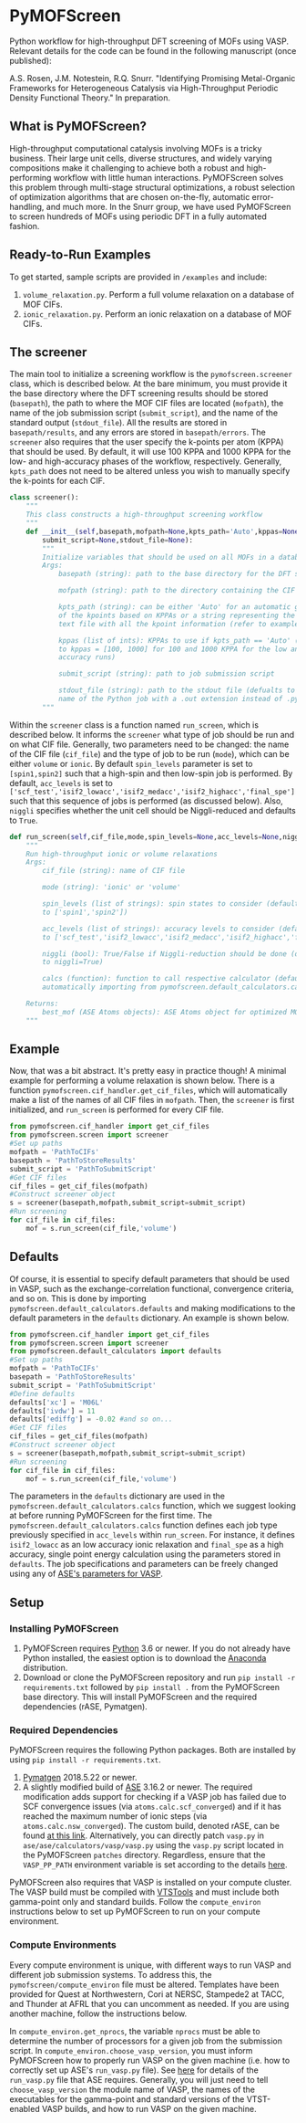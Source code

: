 # PyMOFScreen
Python workflow for high-throughput DFT screening of MOFs using VASP. Relevant details for the code can be found in the following manuscript (once published):

A.S. Rosen, J.M. Notestein, R.Q. Snurr. "Identifying Promising Metal-Organic Frameworks for Heterogeneous Catalysis via High-Throughput Periodic Density Functional Theory." In preparation. 

## What is PyMOFScreen?

High-throughput computational catalysis involving MOFs is a tricky business. Their large unit cells, diverse structures, and widely varying compositions make it challenging to achieve both a robust and high-performing workflow with little human interactions. PyMOFScreen solves this problem through multi-stage structural optimizations, a robust selection of optimization algorithms that are chosen on-the-fly, automatic error-handling, and much more. In the Snurr group, we have used PyMOFScreen to screen hundreds of MOFs using periodic DFT in a fully automated fashion.

## Ready-to-Run Examples

To get started, sample scripts are provided in `/examples` and include:
1. `volume_relaxation.py`. Perform a full volume relaxation on a database of MOF CIFs.
2. `ionic_relaxation.py`. Perform an ionic relaxation on a database of MOF CIFs.

## The screener

The main tool to initialize a screening workflow is the `pymofscreen.screener` class, which is described below. At the bare minimum, you must provide it the base directory where the DFT screening results should be stored (`basepath`), the path to where the MOF CIF files are located (`mofpath`), the name of the job submission script (`submit_script`), and the name of the standard output (`stdout_file`). All the results are stored in `basepath/results`, and any errors are stored in `basepath/errors`. The `screener` also requires that the user specify the k-points per atom (KPPA) that should be used. By default, it will use 100 KPPA and 1000 KPPA for the low- and high-accuracy phases of the workflow, respectively. Generally, `kpts_path` does not need to be altered unless you wish to manually specify the k-points for each CIF.

```python
class screener():
	"""
	This class constructs a high-throughput screening workflow
	"""
	def __init__(self,basepath,mofpath=None,kpts_path='Auto',kppas=None,
		submit_script=None,stdout_file=None):
		"""
		Initialize variables that should be used on all MOFs in a database
		Args:
			basepath (string): path to the base directory for the DFT screening

			mofpath (string): path to the directory containing the CIF files

			kpts_path (string): can be either 'Auto' for an automatic generation
			of the kpoints based on KPPAs or a string representing the path to a
			text file with all the kpoint information (refer to examples/kpts.txt)

			kppas (list of ints): KPPAs to use if kpts_path == 'Auto' (defaults
			to kppas = [100, 1000] for 100 and 1000 KPPA for the low and high
			accuracy runs)

			submit_script (string): path to job submission script

			stdout_file (string): path to the stdout file (defualts to the 
			name of the Python job with a .out extension instead of .py)
		"""
```

Within the `screener` class is a function named `run_screen`, which is described below. It informs the `screener` what type of job should be run and on what CIF file. Generally, two parameters need to be changed: the name of the CIF file (`cif_file`) and the type of job to be run (`mode`), which can be either `volume` or `ionic`. By default `spin_levels` parameter is set to `[spin1,spin2]` such that a high-spin and then low-spin job is performed. By default, `acc_levels` is set to `['scf_test','isif2_lowacc','isif2_medacc','isif2_highacc','final_spe']` such that this sequence of jobs is performed (as discussed below). Also, `niggli` specifies whether the unit cell should be Niggli-reduced and defaults to `True`.

```python
def run_screen(self,cif_file,mode,spin_levels=None,acc_levels=None,niggli=True,calcs=calcs):
	"""
	Run high-throughput ionic or volume relaxations
	Args:
		cif_file (string): name of CIF file

		mode (string): 'ionic' or 'volume'

		spin_levels (list of strings): spin states to consider (defaults
		to ['spin1','spin2'])

		acc_levels (list of strings): accuracy levels to consider (defaults
		to ['scf_test','isif2_lowacc','isif2_medacc','isif2_highacc','final_spe'])

		niggli (bool): True/False if Niggli-reduction should be done (defaults
		to niggli=True)

		calcs (function): function to call respective calculator (defaults to
		automatically importing from pymofscreen.default_calculators.calcs)

	Returns:
		best_mof (ASE Atoms objects): ASE Atoms object for optimized MOF
	"""
```
## Example

Now, that was a bit abstract. It's pretty easy in practice though! A minimal example for performing a volume relaxation is shown below. There is a function `pymofscreen.cif_handler.get_cif_files`, which will automatically make a list of the names of all CIF files in `mofpath`. Then, the `screener` is first initialized, and `run_screen` is performed for every CIF file. 

```python
from pymofscreen.cif_handler import get_cif_files
from pymofscreen.screen import screener
#Set up paths
mofpath = 'PathToCIFs'
basepath = 'PathToStoreResults'
submit_script = 'PathToSubmitScript'
#Get CIF files
cif_files = get_cif_files(mofpath)
#Construct screener object
s = screener(basepath,mofpath,submit_script=submit_script)
#Run screening
for cif_file in cif_files:
	mof = s.run_screen(cif_file,'volume')
```

## Defaults

Of course, it is essential to specify default parameters that should be used in VASP, such as the exchange-correlation functional, convergence criteria, and so on. This is done by importing `pymofscreen.default_calculators.defaults` and making modifications to the default parameters in the `defaults` dictionary. An example is shown below.

```python
from pymofscreen.cif_handler import get_cif_files
from pymofscreen.screen import screener
from pymofscreen.default_calculators import defaults
#Set up paths
mofpath = 'PathToCIFs'
basepath = 'PathToStoreResults'
submit_script = 'PathToSubmitScript'
#Define defaults
defaults['xc'] = 'M06L'
defaults['ivdw'] = 11
defaults['ediffg'] = -0.02 #and so on...
#Get CIF files
cif_files = get_cif_files(mofpath)
#Construct screener object
s = screener(basepath,mofpath,submit_script=submit_script)
#Run screening
for cif_file in cif_files:
	mof = s.run_screen(cif_file,'volume')
```

The parameters in the `defaults` dictionary are used in the `pymofscreen.default_calculators.calcs` function, which we suggest looking at before running PyMOFScreen for the first time. The `pymofscreen.default_calculators.calcs` function defines each job type previously specified in `acc_levels` within `run_screen`. For instance, it defines `isif2_lowacc` as an low accuracy ionic relaxation and `final_spe` as a high accuracy, single point energy calculation using the parameters stored in `defaults`. The job specifications and parameters can be freely changed using any of [ASE's parameters for VASP](https://wiki.fysik.dtu.dk/ase/ase/calculators/vasp.html).

## Setup

### Installing PyMOFScreen

1. PyMOFScreen requires [Python](https://www.python.org/) 3.6 or newer. If you do not already have Python installed, the easiest option is to download the [Anaconda](https://www.anaconda.com/download/) distribution.
2. Download or clone the PyMOFScreen repository and run `pip install -r requirements.txt` followed by `pip install .` from the PyMOFScreen base directory. This will install PyMOFScreen and the required dependencies (rASE, Pymatgen).

### Required Dependencies

PyMOFScreen requires the following Python packages. Both are installed by using `pip install -r requirements.txt`.
1. [Pymatgen](http://pymatgen.org/) 2018.5.22 or newer.
2. A slightly modified build of [ASE](https://wiki.fysik.dtu.dk/ase/) 3.16.2 or newer. The required modification adds support for checking if a VASP job has failed due to SCF convergence issues (via `atoms.calc.scf_converged`) and if it has reached the maximum number of ionic steps (via `atoms.calc.nsw_converged`). The custom build, denoted rASE, can be found [at this link](https://github.com/arosen93/rASE). Alternatively, you can directly patch `vasp.py` in `ase/ase/calculators/vasp/vasp.py` using the `vasp.py` script located in the PyMOFScreen `patches` directory. Regardless, ensure that the `VASP_PP_PATH` environment variable is set according to the details [here](https://wiki.fysik.dtu.dk/ase/ase/calculators/vasp.html).

PyMOFScreen also requires that VASP is installed on your compute cluster. The VASP build must be compiled with [VTSTools](http://theory.cm.utexas.edu/vtsttools/index.html) and must include both gamma-point only and standard builds. Follow the `compute_environ` instructions below to set up PyMOFScreen to run on your compute environment.

### Compute Environments

Every compute environment is unique, with different ways to run VASP and different job submission systems. To address this, the `pymofscreen/compute_environ` file must be altered. Templates have been provided for Quest at Northwestern, Cori at NERSC, Stampede2 at TACC, and Thunder at AFRL that you can uncomment as needed. If you are using another machine, follow the instructions below.

In `compute_environ.get_nprocs`, the variable `nprocs` must be able to determine the number of processors for a given job from the submission script. In `compute_environ.choose_vasp_version`, you must inform PyMOFScreen how to properly run VASP on the given machine (i.e. how to correctly set up ASE's `run_vasp.py` file). See [here](https://wiki.fysik.dtu.dk/ase/ase/calculators/vasp.html) for details of the `run_vasp.py` file that ASE requires. Generally, you will just need to tell `choose_vasp_version` the module name of VASP, the names of the executables for the gamma-point and standard versions of the VTST-enabled VASP builds, and how to run VASP on the given machine.